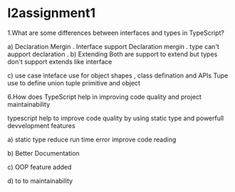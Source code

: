 ﻿# l2assignment1

1.What are some differences between interfaces and types in TypeScript?

a) Declaration Mergin .
Interface support Declaration mergin .
type can't aupport declaration .
b) Extending
Both are support to extend but types don't support extends like interface 

c) use case 
inteface use for object shapes , class defination and APIs
Tupe use to define union tuple primitive and object 


6.How does TypeScript help in improving code quality and project maintainability

typescript help to improve code quality by using static type and powerfull devvelopment features 

a) static type 
 reduce run time error 
 improve code reading 

b) Better Documentation 

c) OOP feature added 

d) to to  maintainability 

